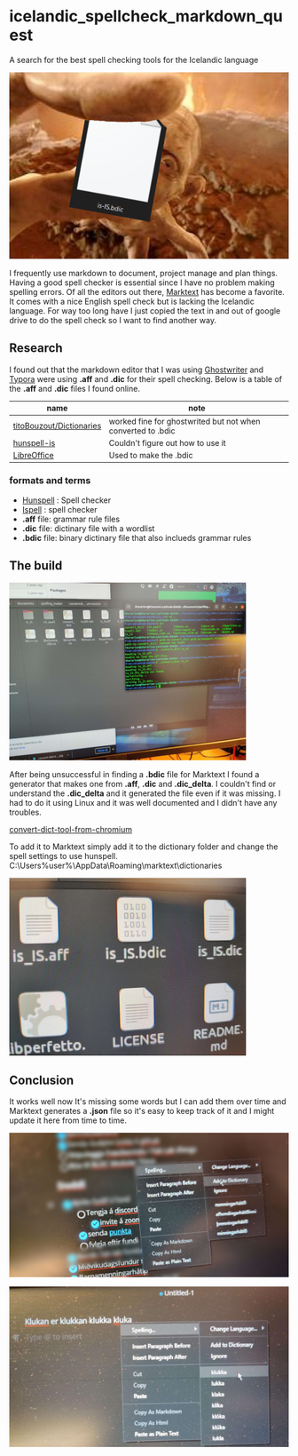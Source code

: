 # icelandic_spellcheck_markdown_quest

A search for the best spell checking tools for the Icelandic language

![is_ISbdic](is_bdic.png)

I frequently use markdown to document, project manage and plan things. Having a good spell checker is essential since I have no problem making spelling errors.
Of all the editors out there, [Marktext](https://www.marktext.cc/) has become a favorite. It comes with a nice English spell check but is lacking the Icelandic language.
For way too long have I just copied the text in and out of google drive to do the spell check so I want to find another way.

## Research

I found out that the markdown editor that I was using [Ghostwriter](https://ghostwriter.kde.org/) and [Typora](https://typora.io/) were using **.aff** and **.dic** for their spell checking. Below is a table of the **.aff** and **.dic** files I found online.

| name                                                                      | note                                                        |
| ------------------------------------------------------------------------- | ----------------------------------------------------------- |
| [titoBouzout/Dictionaries](https://github.com/titoBouzout/Dictionaries)   | worked fine for ghostwrited but not when converted to .bdic |
| [hunspell-is](https://github.com/nifgraup/hunspell-is)                    | Couldn't figure out how to use it                           |
| [LibreOffice](https://github.com/LibreOffice/dictionaries/tree/master/is) | Used to make the .bdic                                      |

### formats and terms

- [Hunspell](https://en.wikipedia.org/wiki/Hunspell) : Spell checker
- [Ispell](https://en.wikipedia.org/wiki/Ispell) : spell checker
- **.aff** file: grammar rule files
- **.dic** file: dictinary file with a wordlist
- **.bdic** file: binary dictinary file that also inclueds grammar rules

## The build

![bdic_gen.png](images\bdic_gen.png)

After being unsuccessful in finding a **.bdic** file for Marktext I found a generator that makes one from **.aff**, **.dic** and **.dic_delta**. I couldn't find or understand the **.dic_delta** and it generated the file even if it was missing. I had to do it using Linux and it was well documented and I didn't have any troubles.

[convert-dict-tool-from-chromium](https://github.com/jankelemen/convert-dict-tool-from-chromium)

To add it to Marktext simply add it to the dictionary folder and change the spell settings to use hunspell.
C:\Users\%user%\AppData\Roaming\marktext\dictionaries

![bdic_file.png](images\bdic_file.png)

## Conclusion

It works well now It's missing some words but I can add them over time and Marktext generates a **.json** file so it's easy to keep track of it and I might update it here from time to time. 

![add_json.png](images\add_json.png)

![spellcheck_working.png](images\spellcheck_working.png)
